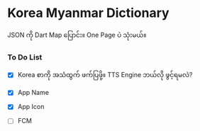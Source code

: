 # Korea Myanmar Dictionary


JSON ကို Dart Map ပြောင်း။
One Page ပဲ သုံးမယ်။


### To Do List

- [x] Korea စာကို အသံထွက် ဖက်ပြဖို့။ TTS Engine ဘယ်လို ဖွင့်ရမလဲ?
- [x] App Name
- [x] App Icon
- [ ] FCM

